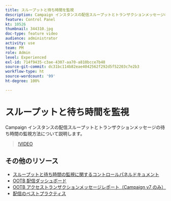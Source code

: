 ```yaml
---
title: スループットと待ち時間を監視
description: Campaign インスタンスの配信スループットとトランザクションメッセージの待ち時間の監視方法について説明します。
feature: Control Panel
kt: 10526
thumbnail: 344310.jpg
doc-type: feature video
audience: administrator
activity: use
team: PM
role: Admin
level: Experienced
exl-id: 714f9435-c3ae-4307-aa70-a810bcce7b48
source-git-commit: dc31bc114b82eae4042562f292d5f52203c7e2b3
workflow-type: ht
source-wordcount: '99'
ht-degree: 100%

---
```


# スループットと待ち時間を監視

Campaign インスタンスの配信スループットとトランザクションメッセージの待ち時間の監視方法について説明します。

>[!VIDEO](https://video.tv.adobe.com/v/344310/?quality=12)

## その他のリソース

* [スループットと待ち時間の監視に関するコントロールパネルドキュメント](https://experienceleague.adobe.com/docs/control-panel/using/performance-monitoring/thoughputs-latencies.html?lang=ja#)
* [OOTB 配信ダッシュボード](https://experienceleague.adobe.com/docs/campaign-classic/using/sending-messages/monitoring-deliveries/delivery-dashboard.html?lang=ja)
* [OOTB アクセストランザクションメッセージレポート（Campaign v7 のみ）](https://experienceleague.adobe.com/docs/campaign-classic/using/transactional-messaging/reports/about-transactional-messaging-reports.html?lang=ja)
* [配信のベストプラクティス](https://experienceleague.adobe.com/docs/campaign-standard/using/communication-channels/delivery-bestpractices/delivery-best-practices.html?lang=ja)
